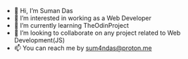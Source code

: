 - 👋 Hi, I’m Suman Das
- 👀 I’m interested in working as a Web Developer
- 🌱 I’m currently learning TheOdinProject
- 💞️ I’m looking to collaborate on any project related to Web Development(JS)
- 📫 You can reach me by sum4ndas@proton.me

<!---
sum4n/sum4n is a ✨ special ✨ repository because its `README.md` (this file) appears on your GitHub profile.
You can click the Preview link to take a look at your changes.
--->
